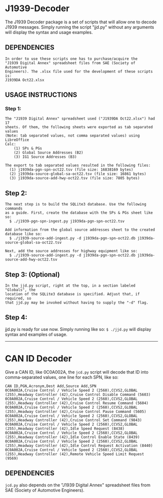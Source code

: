 # J1939-Decoder

The J1939 Decoder package is a set of scripts that will allow one to decode 
J1939 messages. Simply running the script "jjd.py" without any arguments will 
display the syntax and usage examples.


## DEPENDENCIES
    In order to use these scripts one has to purchase/acquire the 
    "J1939 Digital Annex" spreadsheet files from SAE (Society of Automotive 
    Engineers). The .xlsx file used for the development of these scripts is: 
    J1939DA Oct22.xlsx


## USAGE INSTRUCTIONS
### Step 1:
    The "J1939 Digital Annex" spreadsheet used ("J1939DA Oct22.xlsx") had 17 
    sheets. Of them, the following sheets were exported as tab separated values
    (Note: tab separated values, not comma separated values) using LibreOffice 
    Calc:
        (1) SPs & PGs
        (2) Global Source Addresses (B2)
        (3) IG1 Source Addresses (B3)

    The export to tab separated values resulted in the following files:
      (1) j1939da-pgn-spn-oct22.tsv (file size: 16838169 bytes)
      (2) j1939da-source-global-sa-oct22.tsv (file size: 16861 bytes)
      (3) j1939da-source-add-hwy-oct22.tsv (file size: 7805 bytes)

## Step 2:

    The next step is to build the SQLite3 database. Use the following commands 
    as a guide. First, create the database with the SPs & PGs sheet like so:
      $ ./j1939-pgn-spn-ingest.py j1939da-pgn-spn-oct22.tsv

    Add information from the global source addresses sheet to the created 
    database like so:
      $ ./j1939-source-add-ingest.py -d j1939da-pgn-spn-oct22.db j1939da-source-global-sa-oct22.tsv

    Next, add the source addresses for highway equipment like so:
      $ ./j1939-source-add-ingest.py -d j1939da-pgn-spn-oct22.db j1939da-source-add-hwy-oct22.tsv

## Step 3: (Optional)
    In the jjd.py script, right at the top, in a section labeled "Globals", the
    location of the SQLite3 database is specified. Adjust that, if required, so 
    that jjd.py may be invoked without having to supply the "-d" flag.

## Step 4:
jjd.py is ready for use now. Simply running like so:
      `$ ./jjd.py`
will display syntax and examples of usage.


---

# CAN ID Decoder
Give a CAN ID, like 0C0A002A, the `jcd.py` script will decode that ID into comma-separated values, one line for each SPN, like so:

	CAN ID,PGN,Acronym,Dest Add,Source Add,SPN
	0C0A002A,Cruise Control / Vehicle Speed 2 (2560),CCVS2,GLOBAL (255),Headway Controller (42),Cruise Control Disable Command (5603)
	0C0A002A,Cruise Control / Vehicle Speed 2 (2560),CCVS2,GLOBAL (255),Headway Controller (42),Cruise Control Resume Command (5604)
	0C0A002A,Cruise Control / Vehicle Speed 2 (2560),CCVS2,GLOBAL (255),Headway Controller (42),Cruise Control Pause Command (5605)
	0C0A002A,Cruise Control / Vehicle Speed 2 (2560),CCVS2,GLOBAL (255),Headway Controller (42),Cruise Control Set Command (9843)
	0C0A002A,Cruise Control / Vehicle Speed 2 (2560),CCVS2,GLOBAL (255),Headway Controller (42),Idle Speed Request (8438)
	0C0A002A,Cruise Control / Vehicle Speed 2 (2560),CCVS2,GLOBAL (255),Headway Controller (42),Idle Control Enable State (8439)
	0C0A002A,Cruise Control / Vehicle Speed 2 (2560),CCVS2,GLOBAL (255),Headway Controller (42),Idle Control Request Activation (8440)
	0C0A002A,Cruise Control / Vehicle Speed 2 (2560),CCVS2,GLOBAL (255),Headway Controller (42),Remote Vehicle Speed Limit Request (9569)

## DEPENDENCIES
`jcd.py` also depends on the "J1939 Digital Annex" spreadsheet files from SAE (Society of Automotive Engineers).
